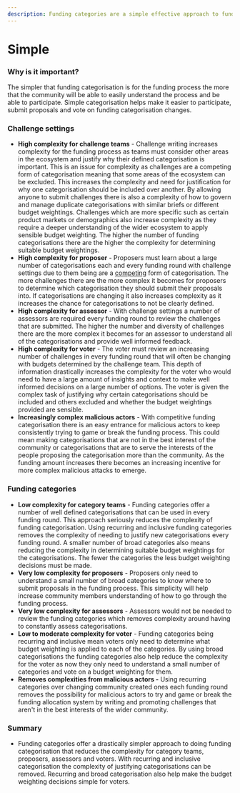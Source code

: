 ```yaml
---
description: Funding categories are a simple effective approach to funding categorisation
---
```


# Simple

### **Why is it important?**

The simpler that funding categorisation is for the funding process the more that the community will be able to easily understand the process and be able to participate. Simple categorisation helps make it easier to participate, submit proposals and vote on funding categorisation changes.



### Challenge settings

* **High complexity for challenge teams** - Challenge writing increases complexity for the funding process as teams must consider other areas in the ecosystem and justify why their defined categorisation is important. This is an issue for complexity as challenges are a competing form of categorisation meaning that some areas of the ecosystem can be excluded. This increases the complexity and need for justification for why one categorisation should be included over another. By allowing anyone to submit challenges there is also a complexity of how to govern and manage duplicate categorisations with similar briefs or different budget weightings. Challenges which are more specific such as certain product markets or demographics also increase complexity as they require a deeper understanding of the wider ecosystem to apply sensible budget weighting. The higher the number of funding categorisations there are the higher the complexity for determining suitable budget weightings.
* **High complexity for proposer** - Proposers must learn about a large number of categorisations each and every funding round with challenge settings due to them being are a [competing](../categorisation-properties/inclusive-vs-exclusive-categorisation.md) form of categorisation. The more challenges there are the more complex it becomes for proposers to determine which categorisation they should submit their proposals into. If categorisations are changing it also increases complexity as it increases the chance for categorisations to not be clearly defined.
* **High complexity for assessor** - With challenge settings a number of assessors are required every funding round to review the challenges that are submitted. The higher the number and diversity of challenges there are the more complex it becomes for an assessor to understand all of the categorisations and provide well informed feedback.
* **High complexity for voter** - The voter must review an increasing number of challenges in every funding round that will often be changing with budgets determined by the challenge team. This depth of information drastically increases the complexity for the voter who would need to have a large amount of insights and context to make well informed decisions on a large number of options. The voter is given the complex task of justifying why certain categorisations should be included and others excluded and whether the budget weightings provided are sensible.
* **Increasingly complex malicious actors** - With competitive funding categorisation there is an easy entrance for malicious actors to keep consistently trying to game or break the funding process. This could mean making categorisations that are not in the best interest of the community or categorisations that are to serve the interests of the people proposing the categorisation more than the community. As the funding amount increases there becomes an increasing incentive for more complex malicious attacks to emerge.



### Funding categories

* **Low complexity for category teams** - Funding categories offer a number of well defined categorisations that can be used in every funding round. This approach seriously reduces the complexity of funding categorisation. Using recurring and inclusive funding categories removes the complexity of needing to justify new categorisations every funding round. A smaller number of broad categories also means reducing the complexity in determining suitable budget weightings for the categorisations. The fewer the categories the less budget weighting decisions must be made.&#x20;
* **Very low complexity for proposers** - Proposers only need to understand a small number of broad categories to know where to submit proposals in the funding process. This simplicity will help increase community members understanding of how to go through the funding process.
* **Very low complexity for assessors** - Assessors would not be needed to review the funding categories which removes complexity around having to constantly assess categorisations.
* **Low to moderate complexity for voter** - Funding categories being recurring and inclusive mean voters only need to determine what budget weighting is applied to each of the categories. By using broad categorisations the funding categories also help reduce the complexity for the voter as now they only need to understand a small number of categories and vote on a budget weighting for them.
* **Removes complexities from malicious actors -** Using recurring categories over changing community created ones each funding round removes the possibility for malicious actors to try and game or break the funding allocation system by writing and promoting challenges that aren't in the best interests of the wider community.&#x20;



### Summary

* Funding categories offer a drastically simpler approach to doing funding categorisation that reduces the complexity for category teams, proposers, assessors and voters. With recurring and inclusive categorisation the complexity of justifying categorisations can be removed. Recurring and broad categorisation also help make the budget weighting decisions simple for voters.
